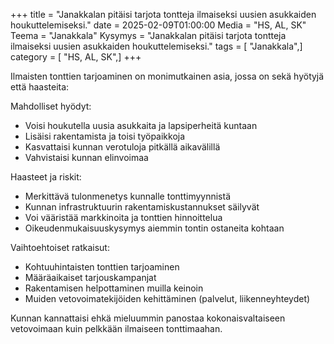 +++
title = "Janakkalan pitäisi tarjota tontteja ilmaiseksi uusien asukkaiden houkuttelemiseksi."
date = 2025-02-09T01:00:00
Media = "HS, AL, SK"
Teema = "Janakkala"
Kysymys = "Janakkalan pitäisi tarjota tontteja ilmaiseksi uusien asukkaiden houkuttelemiseksi."
tags = [ "Janakkala",]
category = [ "HS, AL, SK",]
+++

Ilmaisten tonttien tarjoaminen on monimutkainen asia, jossa on sekä hyötyjä että haasteita:

Mahdolliset hyödyt:
- Voisi houkutella uusia asukkaita ja lapsiperheitä kuntaan
- Lisäisi rakentamista ja toisi työpaikkoja
- Kasvattaisi kunnan verotuloja pitkällä aikavälillä
- Vahvistaisi kunnan elinvoimaa

Haasteet ja riskit:
- Merkittävä tulonmenetys kunnalle tonttimyynnistä
- Kunnan infrastruktuurin rakentamiskustannukset säilyvät
- Voi vääristää markkinoita ja tonttien hinnoittelua
- Oikeudenmukaisuuskysymys aiemmin tontin ostaneita kohtaan

Vaihtoehtoiset ratkaisut:
- Kohtuuhintaisten tonttien tarjoaminen
- Määräaikaiset tarjouskampanjat
- Rakentamisen helpottaminen muilla keinoin
- Muiden vetovoimatekijöiden kehittäminen (palvelut, liikenneyhteydet)

Kunnan kannattaisi ehkä mieluummin panostaa kokonaisvaltaiseen vetovoimaan kuin pelkkään ilmaiseen tonttimaahan.
